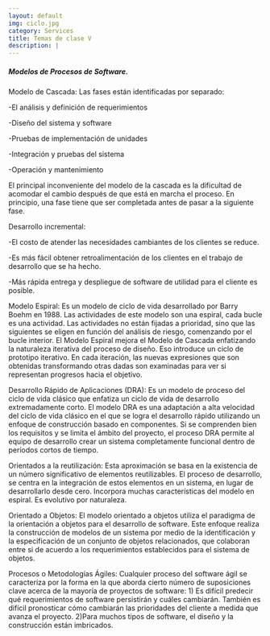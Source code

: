 ```yaml
---
layout: default
img: ciclo.jpg
category: Services
title: Temas de clase V
description: |
---
```

<h5>Modelos de Procesos de Software.</h5>
<p>Modelo de Cascada: Las fases están identificadas por separado:
<p>-El análisis y definición de requerimientos</p>
<p>-Diseño del sistema y software</p>
<p>-Pruebas de implementación de unidades</p>
<p>-Integración y pruebas del sistema</p>
<p>-Operación y mantenimiento</p>
El principal inconveniente del modelo de la cascada es la dificultad de acomodar el cambio después de que está en marcha el proceso. En principio, una fase tiene que ser completada antes de pasar a la siguiente fase.</p>

<p>Desarrollo incremental: 
<p>-El costo de atender las necesidades cambiantes de los clientes se reduce.</p>
<p>-Es más fácil obtener retroalimentación de los clientes en el trabajo de desarrollo que se ha hecho.</p>
<p>-Más rápida entrega y despliegue de software de utilidad para el cliente es posible.</p></p>
<p>Modelo Espiral: Es un modelo de ciclo de vida desarrollado por Barry Boehm en 1988. Las actividades de este modelo son una espiral, cada bucle es una actividad. Las actividades no están fijadas a prioridad, sino que las siguientes se eligen en función del análisis de riesgo, comenzando por el bucle interior. El Modelo Espiral mejora el Modelo de Cascada enfatizando la naturaleza iterativa del proceso de diseño. Eso introduce un ciclo de prototipo iterativo. En cada iteración, las nuevas expresiones que son obtenidas transformando otras dadas son examinadas para ver si representan progresos hacia el objetivo.</p>
<p>Desarrollo Rápido de Aplicaciones (DRA): Es un modelo de proceso del ciclo de vida clásico que enfatiza un ciclo de vida de desarrollo extremadamente corto. El modelo DRA es una adaptación a alta velocidad del ciclo de vida clásico en el que se logra el desarrollo rápido utilizando un enfoque de construcción basado en componentes. Si se comprenden bien los requisitos y se limita el ámbito del proyecto, el proceso DRA permite al equipo de desarrollo crear un sistema completamente funcional dentro de períodos cortos de tiempo.</p>
<p>Orientados a la reutilización: Esta aproximación se basa en la existencia de un número significativo de elementos reutilizables. El proceso de desarrollo, se centra en la integración de estos elementos en un sistema, en lugar de desarrollarlo desde cero. Incorpora muchas características del modelo en espiral. Es evolutivo por naturaleza.</p>
<p>Orientado a Objetos: El modelo orientado a objetos utiliza el paradigma de la orientación a objetos para el desarrollo de software. Este enfoque realiza la construcción de modelos de un sistema por medio de la identificación y la especificación de un conjunto de objetos relacionados, que colaboran entre si de acuerdo a los requerimientos establecidos para el sistema de objetos.</p>
<p>Procesos o Metodologías Ágiles: Cualquier proceso del software ágil se caracteriza por la forma en la que aborda cierto número de suposiciones clave acerca de la mayoría de proyectos de software:
1) Es difícil predecir qué requerimientos de software persistirán y cuáles cambiarán. También es difícil pronosticar cómo cambiarán las prioridades del cliente a medida que avanza el proyecto.
2)Para muchos tipos de software, el diseño y la construcción están imbricados.</p>
